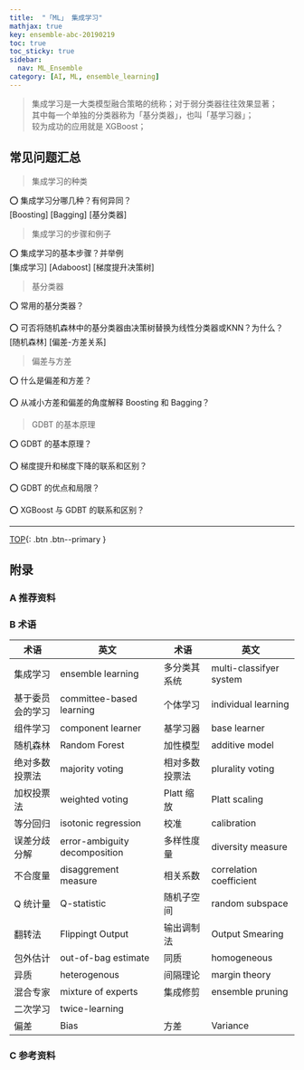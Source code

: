 ```yaml
---
title:  "「ML」 集成学习"
mathjax: true
key: ensemble-abc-20190219
toc: true
toc_sticky: true
sidebar:
  nav: ML_Ensemble
category: [AI, ML, ensemble_learning]
---
```

<span id='head'></span>

>集成学习是一大类模型融合策略的统称；对于弱分类器往往效果显著；    
其中每一个单独的分类器称为「基分类器」，也叫「基学习器」；    
较为成功的应用就是 XGBoost；     


## 常见问题汇总
>集成学习的种类  

:o: 集成学习分哪几种？有何异同？  
[Boosting] [Bagging] [基分类器]  

>集成学习的步骤和例子  

:o: 集成学习的基本步骤？并举例  
[集成学习] [Adaboost] [梯度提升决策树]  

>基分类器  

:o: 常用的基分类器？  

:o: 可否将随机森林中的基分类器由决策树替换为线性分类器或KNN？为什么？  
[随机森林] [偏差-方差关系]   

>偏差与方差  


:o: 什么是偏差和方差？  

:o: 从减小方差和偏差的角度解释 Boosting 和 Bagging？  

>GDBT 的基本原理  

:o: GDBT 的基本原理？  

:o: 梯度提升和梯度下降的联系和区别？  

:o: GDBT 的优点和局限？  

:o: XGBoost 与 GDBT 的联系和区别？  


-------------------  
[TOP](#head){: .btn .btn--primary }


## 附录

### A 推荐资料

### B 术语

| 术语 | 英文 | 术语 | 英文 |
| --- | --- | --- | --- |
| 集成学习  | ensemble learning | 多分类其系统 | multi-classifyer system |
|基于委员会的学习 | committee-based learning | 个体学习 | individual learning |
| 组件学习 | component learner| 基学习器 | base learner |
| 随机森林 | Random Forest | 加性模型 | additive model |
| 绝对多数投票法 | majority voting | 相对多数投票法 | plurality voting |
|  加权投票法 | weighted voting | Platt 缩放 | Platt scaling |
| 等分回归 | isotonic regression | 校准 | calibration |
| 误差分歧分解 | error-ambiguity decomposition | 多样性度量 | diversity measure |
| 不合度量 | disaggrement measure | 相关系数 | correlation coefficient |
| Q 统计量 | Q-statistic | 随机子空间 | random subspace |
| 翻转法 | Flippingt Output | 输出调制法 | Output Smearing |
|包外估计 | out-of-bag estimate | 同质 | homogeneous |
| 异质 | heterogenous | 间隔理论 | margin theory |
| 混合专家 | mixture of experts | 集成修剪 | ensemble pruning |
| 二次学习 | twice-learning |  
| 偏差 | Bias | 方差 | Variance |



### C 参考资料
[^1]: 诸葛越. 百面机器学习[M]. 北京:人民邮电出版社. 2018.   

[^2]: 周志华. 机器学习[M]. 北京:清华大学出版社, 2016.   
